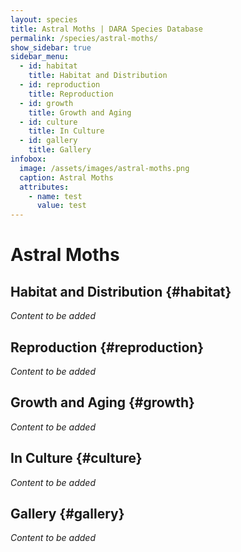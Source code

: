 ```yaml
---
layout: species
title: Astral Moths | DARA Species Database
permalink: /species/astral-moths/
show_sidebar: true
sidebar_menu:
  - id: habitat
    title: Habitat and Distribution
  - id: reproduction
    title: Reproduction
  - id: growth
    title: Growth and Aging
  - id: culture
    title: In Culture
  - id: gallery
    title: Gallery
infobox:
  image: /assets/images/astral-moths.png
  caption: Astral Moths
  attributes:
    - name: test
      value: test
---
```


# Astral Moths

## Habitat and Distribution {#habitat}

*Content to be added*

## Reproduction {#reproduction}

*Content to be added*

## Growth and Aging {#growth}

*Content to be added*

## In Culture {#culture}

*Content to be added*

## Gallery {#gallery}

*Content to be added*

